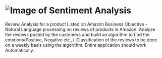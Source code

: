 # ![Image of Sentiment Analysis](https://www.revuze.it/wp-content/uploads/2020/05/sentiment-analysis-768x432.png)
Review Analysis for a product Listed on Amazon
Business Objective - Natural Language processing on reviews of products in Amazon: Analyze the reviews posted by the customers and build an algorithm to find the emotions(Positive, Negative etc.,)  .Classification of the reviews to be done on a weekly basis using the algorithm. Entire application should work Automatically.
